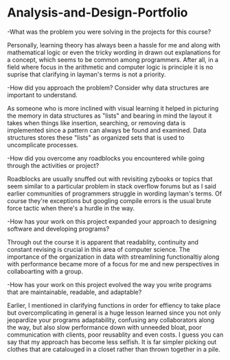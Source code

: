 # Analysis-and-Design-Portfolio

-What was the problem you were solving in the projects for this course?

Personally, learning theory has always been a hassle for me and along with mathematical logic or even the tricky wording in drawn out explanations for a concept, which seems to be common among programmers. After all, in a field where focus in the arithmetic and computer logic is principle it is no suprise that clarifying in layman's terms is not a priority.

-How did you approach the problem? Consider why data structures are important to understand.

As someone who is more inclined with visual learning it helped in picturing the memory in data structures as "lists" and bearing in mind the layout it takes when things like insertion, searching, or removing data is implemented since a pattern can always be found and examined. Data structures stores these "lists" as organized sets that is used to uncomplicate processes. 

-How did you overcome any roadblocks you encountered while going through the activities or project?

Roadblocks are usually snuffed out with revisiting zybooks or topics that seem similar to a particular problem in stack overflow forums but as I said earlier communities of programmers struggle in wording layman's terms. Of course they're exceptions but googling compile errors is the usual brute force tactic when there's a hurdle in the way.

-How has your work on this project expanded your approach to designing software and developing programs?

Through out the course it is apparent that readablity, continuity and constant revising is crucial in this area of computer science. The importance of the organization in data with streamlining functionaltiy along with performance became more of a focus for me and new perspectives in collaboarting with a group.

-How has your work on this project evolved the way you write programs that are maintainable, readable, and adaptable?

Earlier, I mentioned in clarifying functions in order for effiency to take place but overcomplicating in general is a huge lesson learned since you not only jeopardize your programs adaptability, confusing any collaborators along the way, but also slow performance down with unneeded bloat, poor communication with clients, poor reusablity and even costs. I guess you can say that my approach has become less selfish. It is far simpler picking out clothes that are catalouged in a closet rather than thrown together in a pile.
